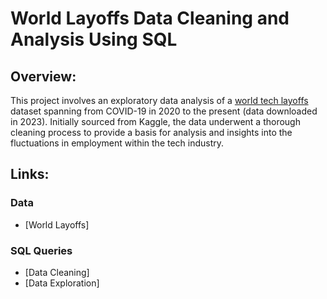 # World Layoffs Data Cleaning and Analysis Using SQL

## Overview:
This project involves an exploratory data analysis of a [world tech layoffs](https://www.kaggle.com/datasets/swaptr/layoffs-2022) dataset spanning from COVID-19 in 2020 to the present (data downloaded in 2023). Initially sourced from Kaggle, the data underwent a thorough cleaning process to provide a basis for analysis and insights into the fluctuations in employment within the tech industry.

## Links:
### Data
- [World Layoffs]
### SQL Queries
- [Data Cleaning]
- [Data Exploration]
